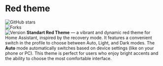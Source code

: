 # Red theme

![GitHub stars](https://img.shields.io/github/stars/user447-ui/ha-red-theme?style=social)  
![Forks](https://img.shields.io/github/forks/user447-ui/ha-red-theme?style=social)  
![Version](https://img.shields.io/badge/version-v1.0.0-blue)
**Standart Red Theme** — a vibrant and dynamic red theme for Home Assistant, inspired by the recovery mode. It features a convenient switch in the profile to choose between Auto, Light, and Dark modes. The **Auto** mode automatically switches based on device settings (like on your phone or PC). This theme is perfect for users who enjoy bright accents and the ability to choose the most comfortable interface.
